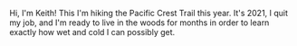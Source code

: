 

Hi, I'm Keith! This I'm hiking the Pacific Crest Trail this year. It's 2021, I quit my job, and I'm ready to live in the woods for months in order to learn exactly how wet and cold I can possibly get.